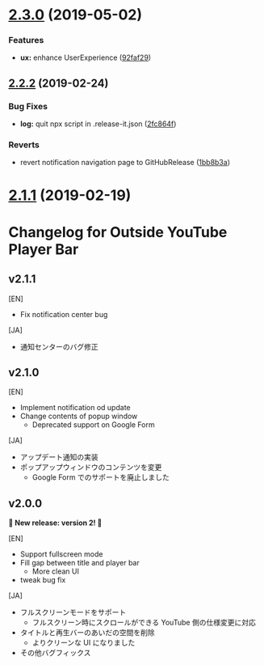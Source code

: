# [2.3.0](https://github.com/1natsu172/Outside-YouTube-Player-Bar/compare/v2.2.2...v2.3.0) (2019-05-02)


### Features

* **ux:** enhance UserExperience ([92faf29](https://github.com/1natsu172/Outside-YouTube-Player-Bar/commit/92faf29))



## [2.2.2](https://github.com/1natsu172/Outside-YouTube-Player-Bar/compare/v2.2.1...v2.2.2) (2019-02-24)


### Bug Fixes

* **log:** quit npx script in .release-it.json ([2fc864f](https://github.com/1natsu172/Outside-YouTube-Player-Bar/commit/2fc864f))


### Reverts

* revert notification navigation page to GitHubRelease ([1bb8b3a](https://github.com/1natsu172/Outside-YouTube-Player-Bar/commit/1bb8b3a))



<a name="2.1.1"></a>

# [2.1.1](https://github.com/1natsu172/Outside-YouTube-Player-Bar/compare/v2.1.0...v2.1.1) (2019-02-19)

# Changelog for Outside YouTube Player Bar

## v2.1.1

[EN]

* Fix notification center bug

[JA]

* 通知センターのバグ修正

## v2.1.0

[EN]

* Implement notification od update
* Change contents of popup window
  * Deprecated support on Google Form

[JA]

* アップデート通知の実装
* ポップアップウィンドウのコンテンツを変更
  * Google Form でのサポートを廃止しました

## v2.0.0

**🎉 New release: version 2! 🎉**

[EN]

* Support fullscreen mode
* Fill gap between title and player bar
  * More clean UI
* tweak bug fix

[JA]

* フルスクリーンモードをサポート
  * フルスクリーン時にスクロールができる YouTube 側の仕様変更に対応
* タイトルと再生バーのあいだの空間を削除
  * よりクリーンな UI になりました
* その他バグフィックス
